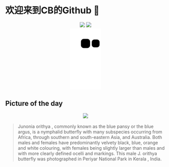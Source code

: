 
# 欢迎来到CB的Github 👋

<div align="center">
  <img height="137px" src="https://github-readme-stats.vercel.app/api?username=SuperCB&show_icons=true&theme=radical" />
  <img height="137px" src="https://github-readme-stats.vercel.app/api/top-langs/?username=SuperCB&hide_title=true&hide_border=true&layout=compact&langs_count=6&text_color=000&icon_color=fff" />
</div>


<div align="center">
    <img src="./contribution-snake/github-contribution-grid-snake.svg" />
</div>



## Picture of the day
<div align="center">
  <img width=400px src="https://upload.wikimedia.org/wikipedia/commons/thumb/2/24/Junonia_orithya-Thekkady-2016-12-03-001.jpg/600px-Junonia_orithya-Thekkady-2016-12-03-001.jpg" />
</div>

>Junonia orithya , commonly known as the blue pansy or the blue argus, is a  nymphalid  butterfly with many subspecies occurring from Africa, through southern and south-eastern Asia, and Australia. Both males and females have predominantly velvety black, blue, orange and white colouring, with females being slightly larger than males and with more clearly defined ocelli and markings. This male  J. orithya  butterfly was photographed in  Periyar National Park  in  Kerala , India.


